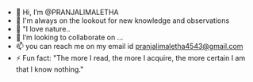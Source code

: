 - 👋 Hi, I’m @PRANJALIMALETHA
- 👀 I'm always on the lookout for new knowledge and observations
- 🌱 "I love nature..
- 💞️ I’m looking to collaborate on ...
- 📫 you can reach me on my email id pranjalimaletha4543@gmail.com
- ⚡ Fun fact: "The more I read, the more I acquire, the more certain I am that I know nothing."

<!---
PRANJALIMALETHA/PRANJALIMALETHA is a ✨ special ✨ repository because its `README.md` (this file) appears on your GitHub profile.
You can click the Preview link to take a look at your changes.
--->
